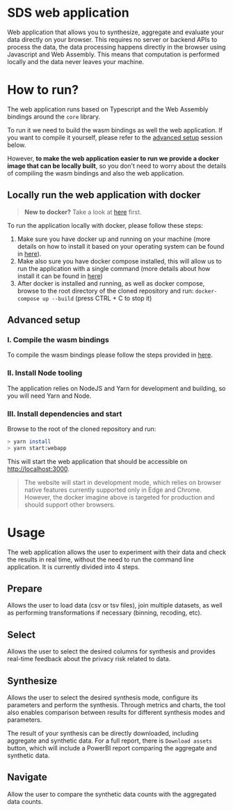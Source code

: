 # SDS web application

Web application that allows you to synthesize, aggregate and evaluate your data directly on your browser. This requires no server or backend APIs to process the data, the data processing happens directly in the browser using Javascript and Web Assembly. This means that computation is performed locally and the data never leaves your machine.

# How to run?

The web application runs based on Typescript and the Web Assembly bindings around the `core` library.

To run it we need to build the wasm bindings as well the web application. If you want to compile it yourself, please refer to the [advanced setup](#advanced-setup) session below.

However, **to make the web application easier to run we provide a docker image that can be locally built**, so you don't need to worry about the details of compiling the wasm bindings and also the web application.

## Locally run the web application with docker

> **New to docker?** Take a look at [here](https://docs.docker.com/get-started/overview/) first.

To run the application locally with docker, please follow these steps:

1. Make sure you have docker up and running on your machine (more details on how to install it based on your operating system can be found in [here](https://docs.docker.com/engine/install/)).
2. Make also sure you have docker compose installed, this will allow us to run the application with a single command (more details about how install it can be found in [here](https://docs.docker.com/compose/install/))
3. After docker is installed and running, as well as docker compose, browse to the root directory of the cloned repository and run: `docker-compose up --build` (press CTRL + C to stop it)

## Advanced setup

### I. Compile the wasm bindings

To compile the wasm bindings please follow the steps provided in [here](../lib-wasm/README.md#how-to-compile).

### II. Install Node tooling

The application relies on NodeJS and Yarn for development and building, so you will need Yarn and Node.

### III. Install dependencies and start

Browse to the root of the cloned repository and run:

```bash
> yarn install
> yarn start:webapp
```

This will start the web application that should be accessible on [http://localhost:3000](http://localhost:3000).

> The website will start in development mode, which relies on browser native features currently supported only in Edge and Chrome. However, the docker imagine above is targeted for production and should support other browsers.

# Usage

The web application allows the user to experiment with their data and check the results in real time, without the need to run the command line application. It is currently divided into 4 steps.

## Prepare

Allows the user to load data (csv or tsv files), join multiple datasets, as well as performing transformations if necessary (binning, recoding, etc).

## Select

Allows the user to select the desired columns for synthesis and provides real-time feedback about the privacy risk related to data.

## Synthesize

Allows the user to select the desired synthesis mode, configure its parameters and perform the synthesis. Through metrics and charts, the tool also enables comparison between results for different synthesis modes and parameters.

The result of your synthesis can be directly downloaded, including aggregate and synthetic data. For a full report, there is `Download assets` button, which will include a PowerBI report comparing the aggregate and synthetic data.

## Navigate

Allow the user to compare the synthetic data counts with the aggregated data counts.
